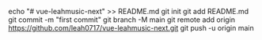 echo "# vue-leahmusic-next" >> README.md
git init
git add README.md
git commit -m "first commit"
git branch -M main
git remote add origin https://github.com/leah0717/vue-leahmusic-next.git
git push -u origin main
